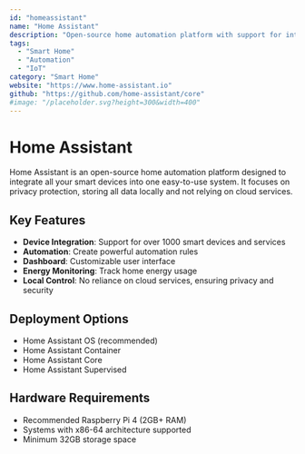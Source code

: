 ```yaml
---
id: "homeassistant"
name: "Home Assistant"
description: "Open-source home automation platform with support for integration of numerous devices and services"
tags:
  - "Smart Home"
  - "Automation"
  - "IoT"
category: "Smart Home"
website: "https://www.home-assistant.io"
github: "https://github.com/home-assistant/core"
#image: "/placeholder.svg?height=300&width=400"
---
```


# Home Assistant

Home Assistant is an open-source home automation platform designed to integrate all your smart devices into one easy-to-use system. It focuses on privacy protection, storing all data locally and not relying on cloud services.

## Key Features

- **Device Integration**: Support for over 1000 smart devices and services
- **Automation**: Create powerful automation rules
- **Dashboard**: Customizable user interface
- **Energy Monitoring**: Track home energy usage
- **Local Control**: No reliance on cloud services, ensuring privacy and security

## Deployment Options

- Home Assistant OS (recommended)
- Home Assistant Container
- Home Assistant Core
- Home Assistant Supervised

## Hardware Requirements

- Recommended Raspberry Pi 4 (2GB+ RAM)
- Systems with x86-64 architecture supported
- Minimum 32GB storage space 